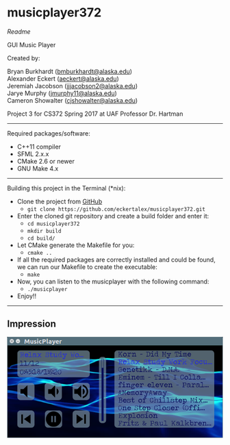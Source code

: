 # musicplayer372
*Readme*

GUI Music Player

Created by:

Bryan Burkhardt (bmburkhardt@alaska.edu)  
Alexander Eckert (aeckert@alaska.edu)  
Jeremiah Jacobson (jjjacobson2@alaska.edu)  
Jarye Murphy (jmurphy11@alaska.edu)  
Cameron Showalter (cjshowalter@alaska.edu)  


Project 3 for CS372 Spring 2017 at UAF
Professor Dr. Hartman

***

Required packages/software:  
 * C++11 compiler
 * SFML 2.x.x
 * CMake 2.6 or newer
 * GNU Make 4.x
 
***

Building this project in the Terminal (\*nix):  
* Clone the project from [GitHub](https://github.com/eckertalex/musicplayer372.git)
  * `git clone https://github.com/eckertalex/musicplayer372.git`
* Enter the cloned git repository and create a build folder and enter it:
  * `cd musicplayer372`
  * `mkdir build`
  * `cd build/`
* Let CMake generate the Makefile for you:
  * `cmake ..`
* If all the required packages are correctly installed and could be found, we can run our Makefile to create the executable:
  * `make`
* Now, you can listen to the musicplayer with the following command:
  * `./musicplayer`
* Enjoy!!

***

## Impression
![music](music.png)

